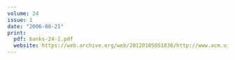 ```yaml
---
volume: 24
issue: 1
date: "2006-08-21"
print:
  pdf: banks-24-1.pdf
  website: https://web.archive.org/web/20120105051836/http://www.acm.uiuc.edu/banks/24/1/
---
```

